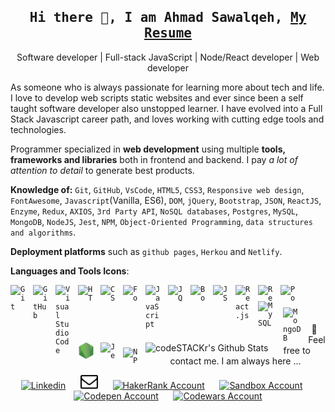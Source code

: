 <!--
**Ahmad-Sawalqeh/Ahmad-Sawalqeh** is a ✨ _special_ ✨ repository because its `README.md` (this file) appears on your GitHub profile.

Here are some ideas to get you started:

- 🔭 I’m currently working on ...
- 🌱 I’m currently learning ...
- 👯 I’m looking to collaborate on ...
- 🤔 I’m looking for help with ...
- 💬 Ask me about ...
- 📫 How to reach me: ...
- 😄 Pronouns: ...
- ⚡ Fun fact: ...
-->

<h2 align='center'><samp><strong>Hi there 👋, I am Ahmad Sawalqeh, <a href="https://ahmad-sawalqeh.github.io/my_resume/" target="_blank">My Resume</a></strong></samp></h2>
<p align='center'>Software developer | Full-stack JavaScript | Node/React developer | Web developer</p>

<p align='left'> As someone who is always passionate for learning more about tech and life. I love to develop web scripts static websites and ever since been a self taught software developer also unstopped learner. I have evolved into a Full Stack Javascript career path, and loves working with cutting edge tools and technologies.</p>

Programmer specialized in **web development** using multiple **tools, frameworks and libraries** both in frontend and backend. I pay *a lot of attention to detail* to generate best products.

**Knowledge of:** `Git`, `GitHub`, `VsCode`, `HTML5`, `CSS3`, `Responsive web design`, `FontAwesome`, `Javascript`(Vanilla, ES6), `DOM`, `jQuery`, `Bootstrap`, `JSON`,
 `ReactJS`, `Enzyme`, `Redux`, `AXIOS`, `3rd Party API`, `NoSQL databases`, `Postgres`, `MySQL`, `MongoDB`, `NodeJS`, `Jest`, `NPM`, `Object-Oriented Programming`, `data structures and algorithms`.

**Deployment platforms** such as `github pages`, `Herkou` and `Netlify`.

**Languages and Tools Icons**:
<p>
<code><img align="left" style="margin-right: 10px" alt="Git" width="26px" src="https://cdn.worldvectorlogo.com/logos/git-icon.svg" /></code>
<code><img align="left" style="margin-right: 10px" alt="GitHub" width="26px" src="https://cdn.worldvectorlogo.com/logos/github-1.svg" /></code>
<code><img align="left" style="margin-right: 10px" alt="Visual Studio Code" width="26px" src="https://cdn.worldvectorlogo.com/logos/visual-studio-code-1.svg" /></code>
<code><img align="left" style="margin-right: 10px" alt="HTML5" width="26px" height="26px" src="https://cdn.worldvectorlogo.com/logos/html5.svg" /></code>
<code><img align="left" style="margin-right: 10px" alt="CSS3" width="26px" height="26px" src="https://cdn.worldvectorlogo.com/logos/css3.svg" /></code>
<code><img align="left" style="margin-right: 10px" alt="FontAwesome" width="26px" height="26px" src="https://cdn.worldvectorlogo.com/logos/fontawesome-1.svg" /></code>
<code><img align="left" style="margin-right: 10px" alt="JavaScript" width="26px" src="https://cdn.worldvectorlogo.com/logos/javascript.svg" /></code>
<code><img align="left" style="margin-right: 10px" alt="JQuery" width="26px" height="26px" src="https://cdn3.iconfinder.com/data/icons/popular-services-brands/512/jquery-512.png" /></code>
<code><img align="left" style="margin-right: 10px" alt="Bootstrap" width="26px" height="26px" src="https://cdn.worldvectorlogo.com/logos/bootstrap-4.svg" /></code>
<code><img align="left" style="margin-right: 10px" alt="JSON" width="26px" height="26px" src="https://cdn.worldvectorlogo.com/logos/json.svg" /></code>
<code><img align="left" style="margin-right: 10px" alt="React.js" width="26px" src="https://cdn.worldvectorlogo.com/logos/react.svg" /></code>
<code><img align="left" style="margin-right: 10px" alt="Redux" width="26px" height="26px" src="https://cdn.worldvectorlogo.com/logos/redux.svg" /></code>
<code><img align="left" style="margin-right: 10px" alt="PostgreSQL" width="26px" height="26px" src="https://cdn.worldvectorlogo.com/logos/postgresql.svg" /></code>
<code><img align="left" style="margin-right: 10px" alt="MySQL" width="30px" src="https://cdn.worldvectorlogo.com/logos/mysql-7.svg" /></code>
<code><img align="left" style="margin-right: 10px;margin-top: 10px" alt="MongoDB" width="30px" src="https://cdn.worldvectorlogo.com/logos/mongodb.svg" /></code>
<code><img align="left" style="margin-right: 10px" alt="Node.js" width="26px" src="https://raw.githubusercontent.com/github/explore/80688e429a7d4ef2fca1e82350fe8e3517d3494d/topics/nodejs/nodejs.png" /></code>
<code><img align="left" style="margin-right: 10px" alt="Jest" width="26px" height="26px" src="https://cdn.worldvectorlogo.com/logos/jest-0.svg" /></code>
<code><img align="left" style="margin-right: 10px;margin-top: 8px;" alt="NPM" width="26px" height="26px" src="https://cdn.worldvectorlogo.com/logos/npm.svg" /></code>
</p>
<br>
<p>
<img align="left" alt="codeSTACKr's Github Stats" src="https://github-readme-stats.vercel.app/api?username=Ahmad-Sawalqeh&show_icons=true&hide_border=true" />
</p>
<br>
<p align='center'>📩 &nbsp; Feel free to contact me. I am always here ...</p>

<p align='center'>
<a href="https://www.linkedin.com/in/ahmad-alsawalqeh/" target="_blank"><img height="26" src="https://cdn4.iconfinder.com/data/icons/materia-social-free/24/038_002_linkedin_social_network_android_material-128.png" alt="Linkedin" ></a>
&nbsp;&nbsp;&nbsp;&nbsp;
<a href="mailto:sawalqa_jo@hotmail.com" target="_blank"><img height="22" src="https://raw.githubusercontent.com/AntonioFalcao/AntonioFalcao/master/img/mail.png?raw=true" alt="Email"></a>
&nbsp;&nbsp;&nbsp;&nbsp;
<a href="https://www.hackerrank.com/sawalqa_jo" target="_blank"><img height="22" width="28" src="https://cdn1.iconfinder.com/data/icons/buttons-10/100/Code-512.png" alt="HakerRank Account"></a>
&nbsp;&nbsp;&nbsp;&nbsp;
<a href="https://codesandbox.io/u/Ahmad-Sawalqeh" target="_blank"><img height="22" width="30" src="https://cdn4.iconfinder.com/data/icons/logos-brands-5/24/codesandbox-128.png" alt="Sandbox Account"></a>
&nbsp;&nbsp;&nbsp;&nbsp;
<a href="https://codepen.io/AhmadSawalqeh" target="_blank"><img height="22" width="30" src="https://cdn0.iconfinder.com/data/icons/social-glyph/30/codepen-480.png" alt="Codepen Account"></a>
&nbsp;&nbsp;&nbsp;&nbsp;
<a href="https://www.codewars.com/users/Ahmad-Sawalqeh" target="_blank"><img height="22" width="30" src="https://cdn4.iconfinder.com/data/icons/logos-brands-5/24/codewars-512.png" alt="Codewars Account"></a>
</p>